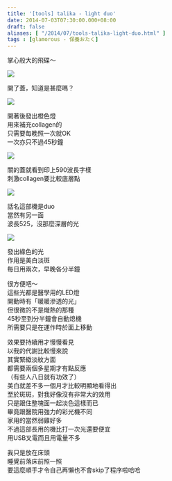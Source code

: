 ```yaml
---
title: '[tools] talika - light duo'
date: 2014-07-03T07:30:00.000+08:00
draft: false
aliases: [ "/2014/07/tools-talika-light-duo.html" ]
tags : [glamorous - 保養おたく]
---
```


掌心般大的飛碟～  

[![](https://4.bp.blogspot.com/-OyOGJ7Jgeyw/XEMwLwu-FwI/AAAAAAAAF0Y/WFqf5tePWAEcrcvBQ4Tf12RO-s3TJNEuwCLcBGAs/s640/14475532264_1eb36e086a_z.jpg)](https://4.bp.blogspot.com/-OyOGJ7Jgeyw/XEMwLwu-FwI/AAAAAAAAF0Y/WFqf5tePWAEcrcvBQ4Tf12RO-s3TJNEuwCLcBGAs/s1600/14475532264_1eb36e086a_z.jpg)

開了蓋，知道是甚麼嗎？  

[![](https://4.bp.blogspot.com/-CBAshXrjhyw/XEMwQB0VGHI/AAAAAAAAF0c/JLg5SbDOa78gg3DMkDVgi7qf0Z9WBNeJwCLcBGAs/s640/14453628756_da41ea0d17_z.jpg)](https://4.bp.blogspot.com/-CBAshXrjhyw/XEMwQB0VGHI/AAAAAAAAF0c/JLg5SbDOa78gg3DMkDVgi7qf0Z9WBNeJwCLcBGAs/s1600/14453628756_da41ea0d17_z.jpg)

開著後發出橙色燈  
用來補充collagen的  
只需要每晚照一次就OK  
一次亦只不過45秒鐘  

[![](https://1.bp.blogspot.com/-s0HM3nhCOrw/XEMwVR5lXeI/AAAAAAAAF0g/W9i8yrKm3WQhodyig_NS3HDb96jDMovlQCLcBGAs/s640/14475431932_a705a94a2e_z.jpg)](https://1.bp.blogspot.com/-s0HM3nhCOrw/XEMwVR5lXeI/AAAAAAAAF0g/W9i8yrKm3WQhodyig_NS3HDb96jDMovlQCLcBGAs/s1600/14475431932_a705a94a2e_z.jpg)

關的蓋就看到印上590波長字樣  
刺激collagen要比較底層點  

[![](https://3.bp.blogspot.com/-klE0ySSXsPE/XEMwbo3cQDI/AAAAAAAAF0k/wtQgurDPIFMMQRWrp_3lGN1KorOSJ-2kwCLcBGAs/s640/14290148698_88ecfb8087_z.jpg)](https://3.bp.blogspot.com/-klE0ySSXsPE/XEMwbo3cQDI/AAAAAAAAF0k/wtQgurDPIFMMQRWrp_3lGN1KorOSJ-2kwCLcBGAs/s1600/14290148698_88ecfb8087_z.jpg)

話名這部機是duo  
當然有另一面  
波長525，沒那麼深層的光  

[![](https://4.bp.blogspot.com/-CLoEbaNmk_g/XEMwgJKpg6I/AAAAAAAAF0o/XeASpdVWvpsPOGHymE-Vr6Nj0oTYMPERQCLcBGAs/s640/14290115870_0091ec3971_z.jpg)](https://4.bp.blogspot.com/-CLoEbaNmk_g/XEMwgJKpg6I/AAAAAAAAF0o/XeASpdVWvpsPOGHymE-Vr6Nj0oTYMPERQCLcBGAs/s1600/14290115870_0091ec3971_z.jpg)

發出綠色的光  
作用是美白淡斑  
每日用兩次，早晚各分半鐘  
  
很方便吧～  
這些光都是醫學用的LED燈  
開動時有「暖暖滲透的光」  
但很微的不是熾熱的那種  
45秒至到分半鐘會自動熄機  
所需要只是在運作時於面上移動  
  
效果要持續用才慢慢看見  
以我的代謝比較慢來說  
其實緊緻淡紋方面  
都需要兩個多星期才有點反應  
（有些人八日就有功效了）  
美白就差不多一個月才比較明顯地看得出  
至於斑斑，對我好像沒有非常大的效用  
只是跟住整塊面一起淡色這樣而已  
畢竟跟醫院用強力的彩光機不同  
家用的當然弱雞好多  
不過這部長用的機比打一次光還要便宜  
用USB叉電而且用電量不多  
  
我只是放在床頭  
睡覺前落床前照一照  
要這麼順手才令自己再懶也不會skip了程序啦哈哈